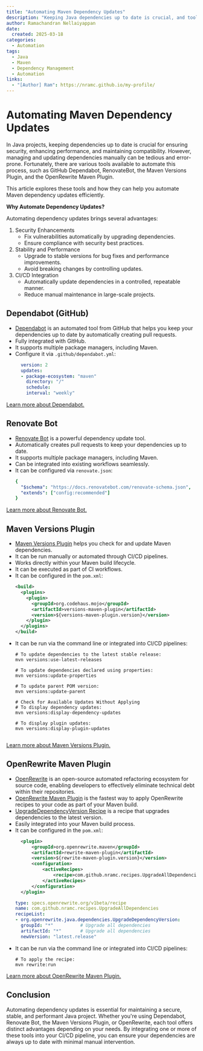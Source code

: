 ```yaml
---
title: "Automating Maven Dependency Updates"
description: "Keeping Java dependencies up to date is crucial, and tools like Dependabot, RenovateBot, Maven Versions Plugin, and OpenRewrite can automate the process."
author: Ramachandran Nellaiyappan
date:
  created: 2025-03-18
categories:
  - Automation
tags:
  - Java
  - Maven
  - Dependency Management
  - Automation
links:
  - "[Author] Ram": https://nramc.github.io/my-profile/
---
```


# Automating Maven Dependency Updates

In Java projects, keeping dependencies up to date is crucial for ensuring security, enhancing performance, and
maintaining compatibility. However, managing and updating dependencies manually can be tedious and error-prone.
Fortunately, there are various tools available to automate this process, such as GitHub Dependabot, RenovateBot, the
Maven Versions Plugin, and the OpenRewrite Maven Plugin.

This article explores these tools and how they can help you automate Maven dependency updates efficiently.

**Why Automate Dependency Updates?**

Automating dependency updates brings several advantages:

1. Security Enhancements
    - Fix vulnerabilities automatically by upgrading dependencies.
    - Ensure compliance with security best practices.
2. Stability and Performance
    - Upgrade to stable versions for bug fixes and performance improvements.
    - Avoid breaking changes by controlling updates.
3. CI/CD Integration
    - Automatically update dependencies in a controlled, repeatable manner.
    - Reduce manual maintenance in large-scale projects.

## Dependabot (GitHub)

- [Dependabot](https://docs.github.com/en/code-security/dependabot/dependabot-version-updates/configuring-dependabot-version-updates)
  is an automated tool from GitHub that helps you keep your dependencies up to date by automatically creating pull
  requests.
- Fully integrated with GitHub.
- It supports multiple package managers, including Maven.
- Configure it via `.github/dependabot.yml`:
  ```yaml
    version: 2
    updates:
    - package-ecosystem: "maven"
      directory: "/"
      schedule:
      interval: "weekly"
   ```

[Learn more about Dependabot.](https://docs.github.com/en/code-security/dependabot/dependabot-version-updates/configuring-dependabot-version-updates)

## Renovate Bot

- [Renovate Bot](https://docs.renovatebot.com/) is a powerful dependency update tool.
- Automatically creates pull requests to keep your dependencies up to date.
- It supports multiple package managers, including Maven.
- Can be integrated into existing workflows seamlessly.
- It can be configured via `renovate.json`:
  ```yaml
  {
    "$schema": "https://docs.renovatebot.com/renovate-schema.json",
    "extends": ["config:recommended"]
  }
  ```

[Learn more about Renovate Bot.](https://docs.renovatebot.com/)

## Maven Versions Plugin

- [Maven Versions Plugin](https://www.mojohaus.org/versions/versions-maven-plugin/index.html) helps you check for and
  update Maven dependencies.
- It can be run manually or automated through CI/CD pipelines.
- Works directly within your Maven build lifecycle.
- It can be executed as part of CI workflows.
- It can be configured in the `pom.xml`:
  ```xml
  <build>
    <plugins>
      <plugin>
        <groupId>org.codehaus.mojo</groupId>
        <artifactId>versions-maven-plugin</artifactId>
        <version>${versions-maven-plugin.version}</version>
      </plugin>
    </plugins>
  </build>
  ```
- It can be run via the command line or integrated into CI/CD pipelines:
  ```shell
  # To update dependencies to the latest stable release:
  mvn versions:use-latest-releases
  
  # To update dependencies declared using properties:
  mvn versions:update-properties
  
  # To update parent POM version:
  mvn versions:update-parent
    
  # Check for Available Updates Without Applying
  # To display dependency updates:
  mvn versions:display-dependency-updates
  
  # To display plugin updates:
  mvn versions:display-plugin-updates
    
  ```

[Learn more about Maven Versions Plugin.](https://www.mojohaus.org/versions/versions-maven-plugin/index.html)

## OpenRewrite Maven Plugin

- [OpenRewrite](https://docs.openrewrite.org/) is an open-source automated refactoring ecosystem for source code,
  enabling developers to effectively eliminate technical debt within their repositories.
- [OpenRewrite Maven Plugin](https://docs.openrewrite.org/maven-plugin/latest/html/index.html) is the fastest way to
  apply OpenRewrite recipes to your code as part of your Maven build.
- [UpgradeDependencyVersion Recipe](https://docs.openrewrite.org/recipes/java/dependencies/upgradedependencyversion) is
  a recipe that upgrades dependencies to the latest version.
- Easily integrated into your Maven build process.
- It can be configured in the `pom.xml`:
  ```xml
    <plugin>
        <groupId>org.openrewrite.maven</groupId>
        <artifactId>rewrite-maven-plugin</artifactId>
        <version>${rewrite-maven-plugin.version}</version>
        <configuration>
            <activeRecipes>
                <recipe>com.github.nramc.recipes.UpgradeAllDependencies</recipe>
            </activeRecipes>
        </configuration>
    </plugin>
  ```
  ```yaml
  type: specs.openrewrite.org/v1beta/recipe
  name: com.github.nramc.recipes.UpgradeAllDependencies
  recipeList:
  - org.openrewrite.java.dependencies.UpgradeDependencyVersion:
    groupId: "*"          # Upgrade all dependencies
    artifactId: "*"       # Upgrade all dependencies
    newVersion: "latest.release"
  ```
- It can be run via the command line or integrated into CI/CD pipelines:
  ```shell
  # To apply the recipe:
  mvn rewrite:run
  ```

[Learn more about OpenRewrite Maven Plugin.](https://docs.openrewrite.org/running-recipes/getting-started)

## Conclusion

Automating dependency updates is essential for maintaining a secure, stable, and performant Java project. Whether you're
using Dependabot, Renovate Bot, the Maven Versions Plugin, or OpenRewrite, each tool offers distinct advantages
depending on your needs. By integrating one or more of these tools into your CI/CD pipeline, you can ensure your
dependencies are always up to date with minimal manual intervention.

